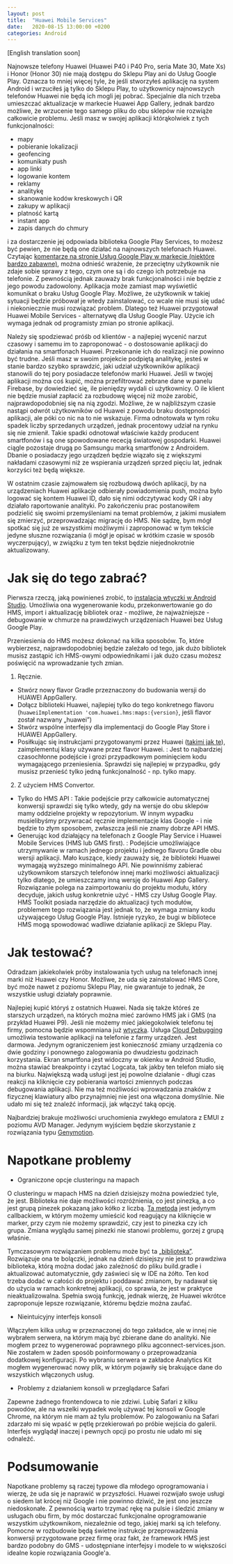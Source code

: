 ```yaml
---
layout: post
title:  "Huawei Mobile Services"
date:   2020-08-15 13:00:00 +0200
categories: Android
---
```


[English translation soon]

Najnowsze telefony Huawei (Huawei P40 i P40 Pro, seria Mate 30, Mate Xs) i Honor (Honor 30) nie mają dostępu do Sklepu Play ani do Usług Google Play. Oznacza to mniej więcej tyle, że jeśli stworzyłeś aplikację na system Android i wrzuciłeś ją tylko do Sklepu Play, to użytkownicy najnowszych telefonów Huawei nie będą ich mogli jej pobrać. Specjalnie dla nich trzeba umieszczać aktualizacje w markecie Huawei App Gallery, jednak bardzo możliwe, że wrzucenie tego samego pliku do obu sklepów nie rozwiąże całkowicie problemu. Jeśli masz w swojej aplikacji którąkolwiek z tych funkcjonalności:
- mapy
- pobieranie lokalizacji
- geofencing
- komunikaty push
- app linki
- logowanie kontem
- reklamy
- analitykę
- skanowanie kodów kreskowych i QR
- zakupy w aplikacji
- platność kartą
- instant app
- zapis danych do chmury

i za dostarczenie jej odpowiada biblioteka Google Play Services, to możesz być pewien, że nie będą one działać na najnowszych telefonach Huawei. Czytając [komentarze na stronie Usług Google Play w markecie (niektóre bardzo zabawne)][google-play-services], można odnieść wrażenie, że przeciętny użytkownik nie zdaje sobie sprawy z tego, czym one są i do czego ich potrzebuje na telefonie. Z pewnością jednak zauważy brak funkcjonalności i nie będzie z jego powodu zadowolony. Aplikacja może zamiast map wyświetlić komunikat o braku Usług Google Play. Możliwe, że użytkownik w takiej sytuacji będzie próbował je wtedy zainstalować, co wcale nie musi się udać i niekoniecznie musi rozwiązać problem. Dlatego też Huawei przygotował Huawei Mobile Services - alternatywę dla Usług Google Play. Użycie ich wymaga jednak od programisty zmian po stronie aplikacji.

Należy się spodziewać próśb od klientów - a najlepiej wycenić narzut czasowy i samemu im to zaproponować - o dostosowanie aplikacji do działania na smartfonach Huawei. Przekonanie ich do realizacji nie powinno być trudne. Jeśli masz w swoim projekcie podpiętą analitykę, jesteś w stanie bardzo szybko sprawdzić, jaki udział użytkowników aplikacji stanowili do tej pory posiadacze telefonów marki Huawei. Jeśli w twojej aplikacji można coś kupić, można przefiltrować zebrane dane w panelu Firebase, by dowiedzieć się, ile pieniędzy wydali ci użytkownicy. O ile klient nie będzie musiał zapłacić za rozbudowę więcej niż może zarobić, najprawdopodobniej się na nią zgodzi. Możliwe, że w najbliższym czasie nastąpi odwrót użytkowników od Huawei z powodu braku dostępności aplikacji, ale póki co nic na to nie wskazuje. Firma odnotowała w tym roku spadek liczby sprzedanych urządzeń, jednak procentowy udział na rynku się nie zmienił. Takie spadki odnotował właściwie każdy producent smartfonów i są one spowodowane rececją światowej gospodarki. Huawei ciągle pozostaje drugą po Samsungu marką smartfonów z Androidem. Dbanie o posiadaczy jego urządzeń będzie wiązało się z większymi nakładami czasowymi niż ze wspierania urządzeń sprzed pięciu lat, jednak korzyści też będą większe.

W ostatnim czasie zajmowałem się rozbudową dwóch aplikacji, by na urządzeniach Huawei aplikacje odbierały powiadomienia push, można było logować się kontem Huawei ID, dało się nimi odczytywać kody QR i aby działało raportowanie analityki. Po zakończeniu prac postanowiłem podzielić się swoimi przemyśleniami na temat problemów, z jakimi musiałem się zmierzyć, przeprowadzając migrację do HMS. Nie sądzę, bym mógł spotkać się już ze wszystkimi możliwymi i zaproponować w tym tekście jedyne słuszne rozwiązania (i mógł je opisać w krótkim czasie w sposób wyczerpujący), w związku z tym ten tekst będzie niejednokrotnie aktualizowany.

# Jak się do tego zabrać?

Pierwsza rzeczą, jaką powinieneś zrobić, to [instalacja wtyczki w Android Studio][hms-toolkit]. Umożliwia ona wygenerowanie kodu, przekonwertowanie go do HMS, import i aktualizację bibliotek oraz - możliwe, że najważniejsze - debugowanie w chmurze na prawdziwych urządzeniach Huawei bez Usług Google Play.

Przeniesienia do HMS możesz dokonać na kilka sposobów. To, które wybierzesz, najprawdopodobniej będzie zależało od tego, jak dużo bibliotek musisz zastąpić ich HMS-owymi odpowiednikami i jak dużo czasu możesz poświęcić na wprowadzanie tych zmian.
1. Ręcznie.
- Stwórz nowy flavor Gradle przeznaczony do budowania wersji do HUAWEI AppGallery.
- Dołącz biblioteki Huawei, najlepiej tylko do tego konkretnego flavoru (`huaweiImplementation 'com.huawei.hms:maps:{version}`, jeśli flavor został nazwany „huawei”)
- Stwórz wspólne interfejsy dla implementacji do Google Play Store i HUAWEI AppGallery.
- Posiłkując się instrukcjami przygotowanymi przez Huawei ([takimi jak te][codelab-example]), zaimplementuj klasy używane przez flavor Huawei.
: Jest to najbardziej czasochłonne podejście i grozi przypadkowym pominięciem kodu wymagającego przeniesienia. Sprawdzi się najlepiej w przypadku, gdy musisz przenieść tylko jedną funkcjonalność - np. tylko mapy.
2. Z użyciem HMS Convertor.
- Tylko do HMS API
: Takie podejście przy całkowicie automatycznej konwersji sprawdzi się tylko wtedy, gdy na wersje do obu sklepów mamy oddzielne projekty w repozytorium. W innym wypadku musielibyśmy przywracać ręcznie implementacje klas Google - i nie będzie to złym sposobem, zwłaszcza jeśli nie znamy dobrze API HMS.
- Generując kod działający na telefonach z Google Play Service i Huawei Mobile Services (HMS lub GMS first).
: Podejście umożliwiające utrzymywanie w ramach jednego projektu i jednego flavoru Gradle obu wersji aplikacji. Mało kuszące, kiedy zauważy się, że biblioteki Huawei wymagają wyższego minimalnego API. Nie powinniśmy zabierać użytkownikom starszych telefonów innej marki możliwości aktualizacji tylko dlatego, że umieszczamy inną wersję do Huawei App Gallery. Rozwiązanie polega na zaimportowaniu do projektu modułu, który decyduje, jakich usług konkretnie użyć - HMS czy Usług Google Play. HMS Toolkit posiada narzędzie do aktualizacji tych modułów, problemem tego rozwiązania jest jednak to, że wymaga zmiany kodu używającego Usług Google Play. Istnieje ryzyko, że bugi w bibliotece HMS mogą spowodować wadliwe działanie aplikacji ze Sklepu Play.

# Jak testować?

Odradzam jakiekolwiek próby instalowania tych usług na telefonach innej marki niż Huawei czy Honor. Możliwe, że uda się zainstalować HMS Core, być może nawet z poziomu Sklepu Play, nie gwarantuje to jednak, że wszystkie usługi działały poprawnie.

Najlepiej kupić któryś z ostatnich Huawei. Nada się także któreś ze starszych urządzeń, na których można mieć zarówno HMS jak i GMS (na przykład Huawei P9). Jeśli nie możemy mieć jakiegokolwiek telefonu tej firmy, pomocna będzie wspomniana już [wtyczka][hms-toolkit]. Usługa [Cloud Debugging][hms-cloud-debugging] umożliwia testowanie aplikacji na telefonie z farmy urządzeń. Jest darmowa. Jedynym ograniczeniem jest konieczność zmiany urządzenia co dwie godziny i ponownego zalogowania po dwudziestu godzinach korzystania. Ekran smartfona jest widoczny w okienku w Android Studio, można stawiać breakpointy i czytać Logcata, tak jakby ten telefon miało się na biurku. Największą wadą usługi jest jej powolne działanie - długi czas reakcji na kliknięcie czy pobierania wartości zmiennych podczas debugowania aplikacji. Nie ma też możliwości wprowadzania znaków z fizycznej klawiatury albo przynajmniej nie jest ona włączona domyślnie. Nie udało mi się też znaleźć informacji, jak włączyć taką opcję.

Najbardziej brakuje możliwości uruchomienia zwykłego emulatora z EMUI z poziomu AVD Manager. Jedynym wyjściem będzie skorzystanie z rozwiązania typu [Genymotion][genymotion].

# Napotkane problemy

- Ograniczone opcje clusteringu na mapach

O clusteringu w mapach HMS na dzień dzisiejszy można powiedzieć tyle, że jest. Biblioteka nie daje możliwości rozróżnienia, co jest pinezką, a co jest grupą pinezek pokazaną jako kółko z liczbą. [Ta metoda][on-marker-click] jest jedynym callbackiem, w którym możemy umieścić kod reagujący na kliknięcie w marker, przy czym nie możemy sprawdzić, czy jest to pinezka czy ich grupa. Zmiana wyglądu samej pinezki nie stanowi problemu, gorzej z grupą właśnie.

Tymczasowym rozwiązaniem problemu może być ta [„biblioteka”][map-clustering]. Rozwiązuje ona te bolączki, jednak na dzień dzisiejszy nie jest to prawdziwa biblioteka, którą można dodać jako zależność do pliku build.gradle i aktualizować automatycznie, gdy zaświeci się w IDE na żółto. Ten kod trzeba dodać w całości do projektu i poddawać zmianom, by nadawał się do użycia w ramach konkretnej aplikacji, co sprawia, że jest w praktyce nieaktualizowalna. Spełnia swoją funkcję, jednak wierzę, że Huawei wkrótce zaproponuje lepsze rozwiązanie, któremu będzie można zaufać.

- Nieintuicyjny interfejs konsoli

Włączyłem kilka usług w przeznaczonej do tego zakładce, ale w innej nie wybrałem serwera, na którym mają być zbierane dane do analityki. Nie mogłem przez to wygenerować poprawnego pliku agconnect-services.json. Nie zostałem w żaden sposób poinformowany o przeprowadzania dodatkowej konfiguracji. Po wybraniu serwera w zakładce Analytics Kit mogłem wygenerować nowy plik, w którym pojawiły się brakujące dane do wszystkich włączonych usług.

- Problemy z działaniem konsoli w przeglądarce Safari

Zapewne żadnego frontendowca to nie zdziwi. Lubię Safari z kilku powodów, ale na wszelki wypadek wolę używać tej konsoli w Google Chrome, na którym nie mam aż tylu problemów. Po zalogowaniu na Safari zdarzało mi się wpaść w pętlę przekierowań po próbie wejścia do galerii. Interfejs wyglądął inaczej i pewnych opcji po prostu nie udało mi się odnaleźć.

# Podsumowanie

Napotkane problemy są raczej typowe dla młodego oprogramowania i wierzę, że uda się je naprawić w przyszłości. Huawei rozwijało swoje usługi o siedem lat krócej niż Google i nie powinno dziwić, że jest ono jeszcze niedoskonałe. Z pewnością warto trzymać rękę na pulsie i śledzić zmiany w usługach obu firm, by móc dostarczać funkcjonalne oprogramowanie wszystkim użytkownikom, niezależnie od tego, jakiej marki są ich telefony. Pomocne w rozbudowie będą świetne instrukcje przeprowadzenia konwersji przygotowane przez firmę oraz fakt, że framework HMS jest bardzo podobny do GMS - udostępniane interfejsy i modele to w większości idealne kopie rozwiązania Google'a.

[google-play-services]: https://play.google.com/store/apps/details?id=com.google.android.ims&hl=pl&showAllReviews=true
[hms-toolkit]: https://developer.huawei.com/consumer/en/huawei-toolkit/
[codelab-example]: https://developer.huawei.com/consumer/en/codelab/HMSMapKit/index.html#0
[genymotion]: https://www.genymotion.com/
[hms-cloud-debugging]: https://developer.huawei.com/consumer/en/doc/development/Tools-Guides/cloud-debugging-0000001051084360
[map-clustering]: https://github.com/hunterxxx/huawei-map-clustering
[on-marker-click]: https://developer.huawei.com/consumer/en/doc/HMSCore-References-V5/onmarkerclicklistener-0000001050152047-V5